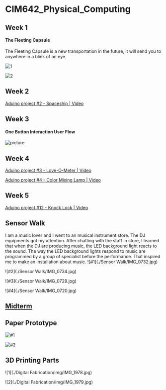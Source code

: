 # CIM642_Physical_Computing

## Week 1
#### The Fleeting Capsule

The Fleeting Capsule is a new transportation in the future, it will send you to anywhere in a blink of an eye.

![1](/HW1/FleetingCapsule1.jpg)

![2](/HW1/FleetingCapsule2.jpg)


## Week 2

[Aduino project #2 - Spaceship | Video](https://vimeo.com/328067242)


## Week 3
#### One Button Interaction User Flow

![picture](/HW3/dishwasherUserFlow.jpg)


## Week 4
[Aduino project #3 - Love-O-Meter | Video](https://vimeo.com/328068207)

[Aduino project #4 - Color Mixing Lamp | Video](https://vimeo.com/328069452)

## Week 5
[Aduino project #12 - Knock Lock | Video](https://vimeo.com/328070098)

## Sensor Walk
I am a music lover and I went to an musical instrument store. The DJ equipments got my attention. After chatting with the staff in store, I learned that when the DJ are producing music, the LED background light reacts to the sound. The way the LED background lights respond to music are programmed by a group of specialist before the performance. That inspired me to make an installation about music.
![#1](./Sensor Walk/IMG_0732.jpg)

![#2](./Sensor Walk/IMG_0734.jpg)

![#3](./Sensor Walk/IMG_0729.jpg)

![#4](./Sensor Walk/IMG_0720.jpg)

## [Midterm](https://github.com/griffinxzh/CIM642_Physical_Computing/tree/master/Midterm)


## Paper Prototype
![#1](./PaperPrototype/IMG_1990.jpg)

![#2](./PaperPrototype/IMG_1991.jpg)


## 3D Printing Parts
![1](./Digital Fabrication/img/IMG_1978.jpg)

![2](./Digital Fabrication/img/IMG_1979.jpg)

